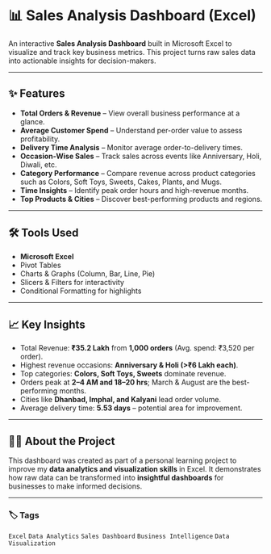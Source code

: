 # 📊 Sales Analysis Dashboard (Excel)

An interactive **Sales Analysis Dashboard** built in Microsoft Excel to visualize and track key business metrics. This project turns raw sales data into actionable insights for decision-makers.

---

## ✨ Features

- **Total Orders & Revenue** – View overall business performance at a glance.
- **Average Customer Spend** – Understand per-order value to assess profitability.
- **Delivery Time Analysis** – Monitor average order-to-delivery times.
- **Occasion-Wise Sales** – Track sales across events like Anniversary, Holi, Diwali, etc.
- **Category Performance** – Compare revenue across product categories such as Colors, Soft Toys, Sweets, Cakes, Plants, and Mugs.
- **Time Insights** – Identify peak order hours and high-revenue months.
- **Top Products & Cities** – Discover best-performing products and regions.

---

## 🛠️ Tools Used

- **Microsoft Excel**  
- Pivot Tables  
- Charts & Graphs (Column, Bar, Line, Pie)  
- Slicers & Filters for interactivity  
- Conditional Formatting for highlights  

---

## 📈 Key Insights

- Total Revenue: **₹35.2 Lakh** from **1,000 orders** (Avg. spend: ₹3,520 per order).  
- Highest revenue occasions: **Anniversary & Holi (>₹6 Lakh each)**.  
- Top categories: **Colors, Soft Toys, Sweets** dominate revenue.  
- Orders peak at **2–4 AM and 18–20 hrs**; March & August are the best-performing months.  
- Cities like **Dhanbad, Imphal, and Kalyani** lead order volume.  
- Average delivery time: **5.53 days** – potential area for improvement.

---

## 🧑‍💻 About the Project

This dashboard was created as part of a personal learning project to improve my **data analytics and visualization skills** in Excel. It demonstrates how raw data can be transformed into **insightful dashboards** for businesses to make informed decisions.

---

### 🏷️ Tags  
`Excel` `Data Analytics` `Sales Dashboard` `Business Intelligence` `Data Visualization`
